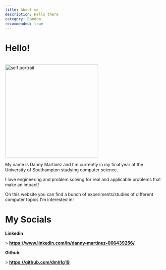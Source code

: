 ```yaml
---
title: About me 
description: Hello there
category: Random
recommended: true
---
```

# Hello!
<br>

<!-- ![self portrait](images/a.png) -->
<img src="/img/a.png" alt="self portrait" width="300" height=auto>

My name is Danny Martinez and I'm currently in my final year at the University of Southampton studying computer science.

I love engineering and problem solving for real and applicable problems that make an impact!

On this website you can find a bunch of experiments/studies of different computer topics I'm interested in!

# My Socials

**Linkedin**

\> **https://www.linkedin.com/in/danny-martinez-066439256/** 

**Github**

\> **https://github.com/dmh1g19**
